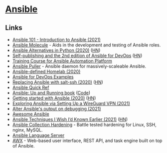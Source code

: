 # [Ansible](https://www.ansible.com)

## Links

- [Ansible 101 - Introduction to Ansible (2021)](https://www.youtube.com/watch?v=goclfp6a2IQ)
- [Ansible Molecule](https://github.com/ansible-community/molecule) - Aids in the development and testing of Ansible roles.
- [Ansible Alternatives in Python (2020)](http://blog.rfox.eu/en/Explorations/Trying_Ansible_alternatives_in_python.html) ([HN](https://news.ycombinator.com/item?id=23506223))
- [Self-publishing and the 2nd edition of Ansible for DevOps](https://www.jeffgeerling.com/blog/2020/self-publishing-and-2nd-edition-ansible-devops) ([HN](https://news.ycombinator.com/item?id=24138969))
- [Training Course for Ansible Automation Platform](https://github.com/ansible/workshops)
- [Ansible Puller](https://github.com/teslamotors/ansible_puller) - Ansible daemon for massively-scaleable Ansible.
- [Ansible-defined Homelab (2020)](https://0xc45.com/blog/ansible-defined-homelab/)
- [Ansible for DevOps Examples](https://github.com/geerlingguy/ansible-for-devops)
- [Replacing Ansible with salt-ssh (2020)](https://blog.hartwork.org/posts/replacing-ansible-with-salt-ssh-for-speed-and-for-good/) ([HN](https://news.ycombinator.com/item?id=24856502))
- [Ansible Quick Ref](https://github.com/lorin/ansible-quickref)
- [Ansible: Up and Running book](http://www.ansiblebook.com/) ([Code](https://github.com/ansiblebook/ansiblebook))
- [Getting started with Ansible (2020)](https://steampunk.si/blog/getting-started-with-ansible/) ([HN](https://news.ycombinator.com/item?id=25122103))
- [Exploring Ansible via Setting Up a WireGuard VPN (2021)](https://www.tangramvision.com/blog/exploring-ansible-via-setting-up-a-wireguard-vpn)
- [Alter Ansible's output on debugging (2021)](https://jpmens.net/2021/03/12/alter-ansible-s-output-on-debugging/)
- [Awesome Ansible](https://github.com/KeyboardInterrupt/awesome-ansible)
- [Ansible Techniques I Wish I’d Known Earlier (2021)](https://zwischenzugs.com/2021/08/27/five-ansible-techniques-i-wish-id-known-earlier/) ([HN](https://news.ycombinator.com/item?id=28327694))
- [Ansible Collection Hardening](https://github.com/dev-sec/ansible-collection-hardening) - Battle tested hardening for Linux, SSH, nginx, MySQL.
- [Ansible Language Server](https://github.com/ansible/ansible-language-server)
- [AWX](https://github.com/ansible/awx) - Web-based user interface, REST API, and task engine built on top of Ansible.
